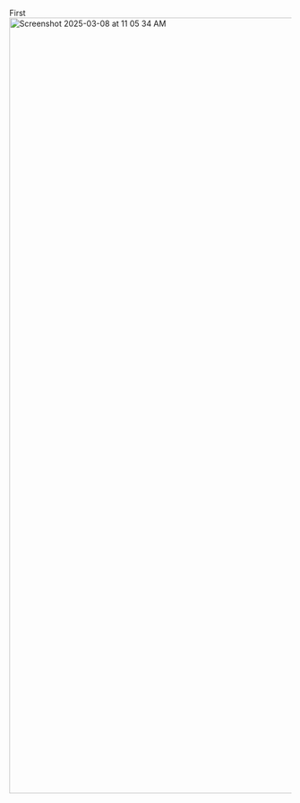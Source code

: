 First
<img width="1385" alt="Screenshot 2025-03-08 at 11 05 34 AM" src="https://github.com/user-attachments/assets/cfaed5cc-ad90-4fbf-8c26-43efa0fab64b" />
